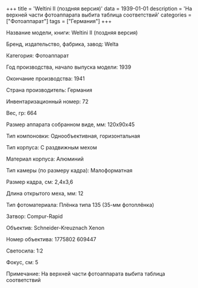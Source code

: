 +++
title = 'Weltini II (поздняя версия)'
data = 1939-01-01
description = 'На верхней части фотоаппарата выбита таблица соответствий'
categories = ["Фотоаппарат"]
tags = ["Германия"]
+++

Название модели, книги: Weltini II (поздняя версия)

Бренд, издательство, фабрика, завод: Welta

Категория: Фотоаппарат

Год производства, начало выпуска модели: 1939

Окончание производства: 1941

Страна производитель: Германия

Инвентаризационный номер: 72

Вес, гр: 664

Размер аппарата  собранном виде, мм: 120x90x45

Тип компоновки: Однообъективная, горизонтальная

Тип корпуса: С раздвижным мехом

Материал корпуса: Алюминий

Тип камеры (по размеру кадра): Малоформатная

Размер кадра, см: 2,4x3,6

Длина открытого меха, мм: 12

Тип фотоматериала: Плёнка типа 135 (35-мм фотоплёнка)

Затвор: Compur-Rapid

Объектив: Schneider-Kreuznach Xenon

Номер объектива: 1775802
609447

Светосила: 1:2

Фокус, см: 5

Примечание: На верхней части фотоаппарата выбита таблица соответствий

